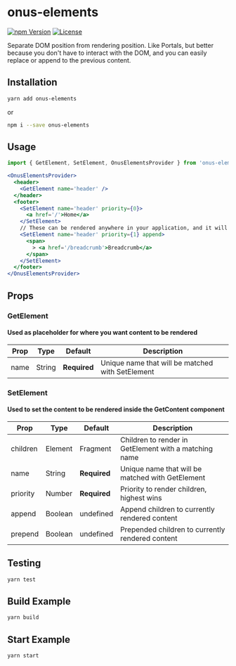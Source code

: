 # onus-elements

[![npm Version](https://img.shields.io/npm/v/onus-elements.svg)](https://www.npmjs.com/package/onus-elements) [![License](https://img.shields.io/npm/l/onus-elements.svg)](https://www.npmjs.com/package/onus-elements)

Separate DOM position from rendering position. Like Portals, but better because you don't have to interact with the DOM, and you can easily replace or append to the previous content.

## Installation

```bash
yarn add onus-elements
```

or

```bash
npm i --save onus-elements
```

## Usage

```jsx
import { GetElement, SetElement, OnusElementsProvider } from 'onus-elements'

<OnusElementsProvider>
  <header>
    <GetElement name='header' />
  </header>
  <footer>
    <SetElement name='header' priority={0}>
      <a href='/'>Home</a>
    </SetElement>
    // These can be rendered anywhere in your application, and it will appear where GetElement lives in the DOM
    <SetElement name='header' priority={1} append>
      <span>
        > <a href='/breadcrumb'>Breadcrumb</a>
      </span>
    </SetElement>
  </footer>
</OnusElementsProvider>
```

## Props

### GetElement

#### Used as placeholder for where you want content to be rendered

| Prop | Type | Default | Description |
| ---- | ---- | ------- | ----------- |
| name | String | **Required** | Unique name that will be matched with SetElement |

### SetElement

#### Used to set the content to be rendered inside the GetContent component

| Prop | Type | Default | Description |
| ---- | ---- | ------- | ----------- |
| children  | Element | Fragment | Children to render in GetElement with a matching name  |
| name      | String  | **Required** | Unique name that will be matched with GetElement   |
| priority  | Number  | **Required** | Priority to render children, highest wins          |
| append    | Boolean | undefined  | Append children to currently rendered content        |
| prepend   | Boolean | undefined  | Prepended children to currently rendered content     |

## Testing

```bash
yarn test
```

## Build Example

```bash
yarn build
```

## Start Example

```bash
yarn start
```

